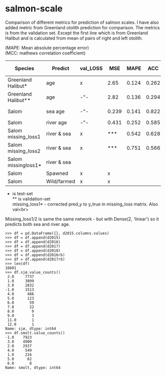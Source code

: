# salmon-scale

Comparison of different metrics for prediction of salmon scales. I have also added metric from Greenland otolith prediction for comparison. The metrics is from the validation set. Except the first line which is from Greenland Halibut and is calculated from mean of pairs of right and left otolith.<br />

(MAPE: Mean absolute percentage error)<br />
(MCC: mathews correlation coefficient)<br />

| Species            | Predict    |val_LOSS| MSE  | MAPE | ACC | MCC | training size
| -------------------| -----------|--------|------|------|-----|-----|----------------|
| Greenland Halibut* | age        | x      |2.65  |0.124 |0.262|x    |8875|
| Greenland Halibut**| age        | -"-    |2.82  |0.136 |0.294|x    |8875|
| Salom              | sea age    | -"-    |0.239 |0.141 |0.822|x    |ca 9000|
| Salom              | river age  | -"-    |0.431 |0.252 |0.585|x    |6300|
| Salom missing_loss1| river & sea| x      |*** |0.542 |0.628|x    |9073|
| Salom missing_loss2| river & sea| x      |***  |0.751 |0.566|x    |9073|
| Salom missingloss1*| river & sea|  |  | ||x    |9073|
| Salom              | Spawned    |x       |x     |      |     | |
| Salom              | Wild/farmed|x       |x     |      |     | |

* is test-set <br/>
** is validation-set <br/>
missing_loss1* - corrected pred_y to y_true in missing_loss matrix. Also val<br\>

Missing_loss1/2 is same the same network - but with Dense(2, 'linear') so it predicts both sea and river age.
```
>>> df = pd.DataFrame({}, d2015.columns.values)
>>> df = df.append(d2015)
>>> df = df.append(d2016)
>>> df = df.append(d2017)
>>> df = df.append(d2018)
>>> df = df.append(d2016rb)
>>> df = df.append(d2017rb)
>>> len(df)
16601
>>> df.sjø.value_counts()
 2.0     7737
 1.0     3809
 3.0     2832
-1.0     1513
 4.0      486
 5.0      123
 6.0       59
 7.0       22
 8.0        9
 9.0        3
 11.0       1
 12.0       1
Name: sjø, dtype: int64
>>> df.smolt.value_counts()
-1.0    7923
 3.0    4900
 2.0    2937
 4.0     549
 1.0     216
 5.0      62
 6.0       8
Name: smolt, dtype: int64

```
